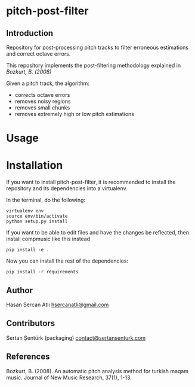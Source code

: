 pitch-post-filter
===========

Introduction
------------
Repository for post-processing pitch tracks to filter erroneous estimations and correct octave errors.

This repository implements the post-filtering methodology explained in _Bozkurt, B. (2008)_

Given a pitch track, the algorithm:
- corrects octave errors
- removes noisy regions
- removes small chunks
- removes extremely high or low pitch estimations

Usage
=======

Installation
============

If you want to install pitch-post-filter, it is recommended to install the repository and its dependencies into a virtualenv. 

In the terminal, do the following:

    virtualenv env
    source env/bin/activate
    python setup.py install

If you want to be able to edit files and have the changes be reflected, then
install compmusic like this instead

    pip install -e .

Now you can install the rest of the dependencies:

    pip install -r requirements

Author
-------
Hasan Sercan Atlı 
hsercanatli@gmail.com

Contributors
-------
Sertan Şentürk (packaging) 
contact@sertansenturk.com

References
-------
Bozkurt, B. (2008). An automatic pitch analysis method for turkish maqam music. Journal of New Music Research, 37(1), 1-13.